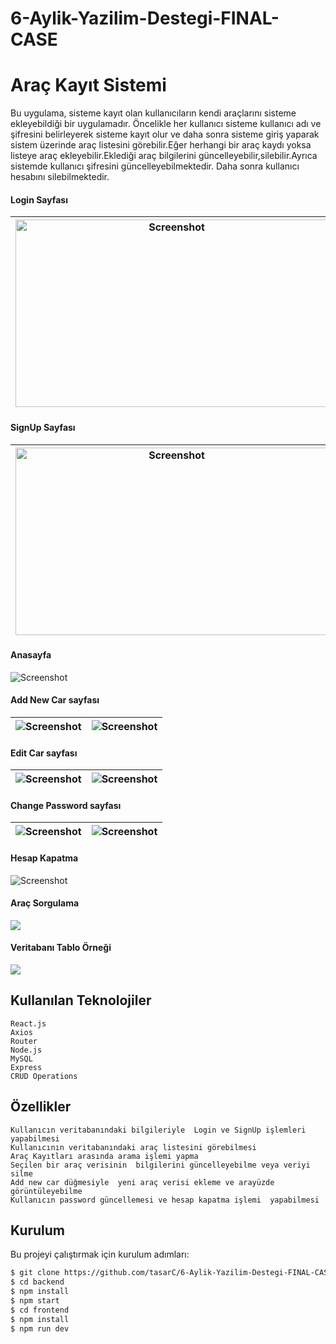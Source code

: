 # 6-Aylik-Yazilim-Destegi-FINAL-CASE
# Araç Kayıt Sistemi


 Bu uygulama, sisteme kayıt olan kullanıcıların kendi araçlarını sisteme ekleyebildiği bir uygulamadır. Öncelikle her kullanıcı sisteme kullanıcı adı ve şifresini belirleyerek sisteme kayıt olur ve daha sonra sisteme giriş yaparak sistem üzerinde araç  listesini görebilir.Eğer herhangi bir araç kaydı yoksa listeye araç ekleyebilir.Eklediği araç bilgilerini güncelleyebilir,silebilir.Ayrıca  sistemde kullanıcı şifresini güncelleyebilmektedir. Daha sonra kullanıcı hesabını silebilmektedir.
 
 #### Login Sayfası
|<img src="https://github.com/tasarC/6-Aylik-Yazilim-Destegi-FINAL-CASE/assets/81915186/d3795b3c-1160-44ea-904b-8068c5d5db85" alt="Screenshot" width="500" height="300"> | <img src="https://github.com/tasarC/6-Aylik-Yazilim-Destegi-FINAL-CASE/assets/81915186/2e0e6510-cd57-4849-a740-096f20060900" alt="Screenshot" width="500" height="300"> | <img src="https://github.com/tasarC/6-Aylik-Yazilim-Destegi-FINAL-CASE/assets/81915186/d59f7f89-8022-4810-a335-8427c4d87702" alt="Screenshot" width="500" height="300">|
|:---:|:---:|:---:|

#### SignUp Sayfası
|<img src="https://github.com/tasarC/6-Aylik-Yazilim-Destegi-FINAL-CASE/assets/81915186/6a070851-1925-4bd9-936d-9cd999e296d2" alt="Screenshot" width="500" height="300">|<img src="https://github.com/tasarC/6-Aylik-Yazilim-Destegi-FINAL-CASE/assets/81915186/69356783-c9d2-4ac5-90be-24ebe9e4c904" alt="Screenshot" width="500" height="300">|<img src="https://github.com/tasarC/6-Aylik-Yazilim-Destegi-FINAL-CASE/assets/81915186/eb496db0-d061-4ed1-898f-19d7c18d9b2a" alt="Screenshot" width="500" height="300">|
|:---:|:---:|:---:|

#### Anasayfa
<img src="https://github.com/tasarC/6-Aylik-Yazilim-Destegi-FINAL-CASE/assets/81915186/02a311f9-6df1-4be8-aa3e-4a63d92ff80f" alt="Screenshot" >

#### Add New Car sayfası
|<img src="https://github.com/tasarC/6-Aylik-Yazilim-Destegi-FINAL-CASE/assets/81915186/0ea3713d-efad-4f24-85cf-eea248e72581" alt="Screenshot" >|<img src="https://github.com/tasarC/6-Aylik-Yazilim-Destegi-FINAL-CASE/assets/81915186/925498f4-6b3d-4812-b534-79bfefdbc04a" alt="Screenshot" >|
|:---:|:---:|

#### Edit Car sayfası
|<img src="https://github.com/tasarC/6-Aylik-Yazilim-Destegi-FINAL-CASE/assets/81915186/f16715e3-e5bc-4e15-8d83-a9edee0a64f3" alt="Screenshot" >|<img src="https://github.com/tasarC/6-Aylik-Yazilim-Destegi-FINAL-CASE/assets/81915186/68b6d736-716f-41c9-8bf9-b05fd2828c5b" alt="Screenshot" >|
|:---:|:---:|

#### Change Password sayfası
|<img src="https://github.com/tasarC/6-Aylik-Yazilim-Destegi-FINAL-CASE/assets/81915186/3cd874b4-74e4-45ae-8d83-0a6c9359af58" alt="Screenshot" >|<img src="https://github.com/tasarC/6-Aylik-Yazilim-Destegi-FINAL-CASE/assets/81915186/d79880c7-3ef0-431a-9703-710cf274c7a1" alt="Screenshot" >|
|:---:|:---:|

#### Hesap Kapatma
<img src="https://github.com/tasarC/6-Aylik-Yazilim-Destegi-FINAL-CASE/assets/81915186/1f58d861-d6e9-42f6-a6fe-661d2683bf6d" alt="Screenshot" >

#### Araç Sorgulama
<img src="https://github.com/tasarC/6-Aylik-Yazilim-Destegi-FINAL-CASE/assets/81915186/9bb82339-0308-448c-a89a-2b003bdd157bt" >

#### Veritabanı Tablo Örneği
<img src="https://github.com/tasarC/6-Aylik-Yazilim-Destegi-FINAL-CASE/assets/81915186/fc657c42-4e41-4a5d-96e8-5e1298bdcaf1" >


## Kullanılan Teknolojiler

    React.js
    Axios
    Router
    Node.js
    MySQL
    Express
    CRUD Operations
    
    
## Özellikler

    Kullanıcın veritabanındaki bilgileriyle  Login ve SignUp işlemleri yapabilmesi
    Kullanıcının veritabanındaki araç listesini görebilmesi
    Araç Kayıtları arasında arama işlemi yapma
    Seçilen bir araç verisinin  bilgilerini güncelleyebilme veya veriyi silme 
    Add new car düğmesiyle  yeni araç verisi ekleme ve arayüzde görüntüleyebilme
    Kullanıcın password güncellemesi ve hesap kapatma işlemi  yapabilmesi

## Kurulum

Bu projeyi çalıştırmak için kurulum adımları:

```sh
$ git clone https://github.com/tasarC/6-Aylik-Yazilim-Destegi-FINAL-CASE.git
$ cd backend
$ npm install
$ npm start
$ cd frontend
$ npm install
$ npm run dev




